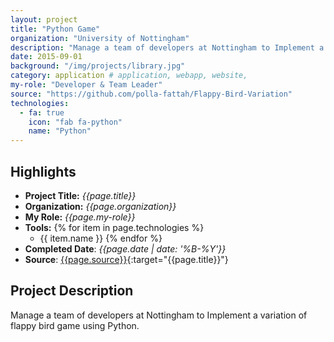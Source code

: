 ```yaml
---
layout: project
title: "Python Game"
organization: "University of Nottingham"
description: "Manage a team of developers at Nottingham to Implement a game using Python."
date: 2015-09-01
background: "/img/projects/library.jpg"
category: application # application, webapp, website,
my-role: "Developer & Team Leader"
source: "https://github.com/polla-fattah/Flappy-Bird-Variation"
technologies:
  - fa: true
    icon: "fab fa-python"
    name: "Python"
---
```

<style>
  ul p {
  margin-bottom: 2px;
  margin-top: 2px;
}
</style>
## Highlights

- **Project Title:** _{{page.title}}_
- **Organization:** _{{page.organization}}_
- **My Role:** _{{page.my-role}}_
- **Tools:** 
  {% for item in page.technologies %}
    - {{ item.name }}
  {% endfor %}
- **Completed Date**: _{{page.date  | date: '%B-%Y'}}_
- **Source**: [{{page.source}}]({{page.source}}){:target="{{page.title}}"}

## Project Description

Manage a team of developers at Nottingham to Implement a variation of flappy bird game using Python.
